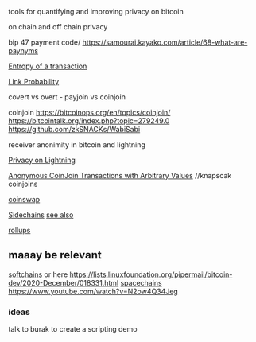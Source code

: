 
tools for quantifying and improving privacy on bitcoin

on chain and off chain privacy


bip 47 payment code/ https://samourai.kayako.com/article/68-what-are-paynyms

[Entropy of a transaction](https://gist.github.com/LaurentMT/e758767ca4038ac40aaf)

[Link Probability](https://gist.github.com/LaurentMT/d361bca6dc52868573a2)

covert vs overt - payjoin vs coinjoin

coinjoin 
    https://bitcoinops.org/en/topics/coinjoin/
        https://bitcointalk.org/index.php?topic=279249.0
        https://github.com/zkSNACKs/WabiSabi


receiver anonimity in bitcoin and lightning
        
        



[Privacy on Lightning](https://github.com/lnbook/lnbook/blob/develop/16_security_privacy_ln.asciidoc)

[Anonymous CoinJoin Transactions with Arbitrary Values](https://www.comsys.rwth-aachen.de/fileadmin/papers/2017/2017-maurer-trustcom-coinjoin.pdf) //knapscak coinjoins


[coinswap](https://bitcoinops.org/en/topics/coinswap/)


[Sidechains](https://blockstream.com/sidechains.pdf)
    [see also](https://github.com/john-light/sidechains)

[rollups](https://github.com/john-light/validity-rollups/blob/main/validity_rollups_on_bitcoin.md) 



## maaay be relevant

[softchains](https://gist.github.com/RubenSomsen/7ecf7f13dc2496aa7eed8815a02f13d1)
or here https://lists.linuxfoundation.org/pipermail/bitcoin-dev/2020-December/018331.html
[spacechains](https://medium.com/@RubenSomsen/21-million-bitcoins-to-rule-all-sidechains-the-perpetual-one-way-peg-96cb2f8ac302)
    https://www.youtube.com/watch?v=N2ow4Q34Jeg








### ideas

talk to burak to create a scripting demo
